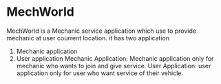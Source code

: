 # MechWorld
MechWorld is a Mechanic service application which use to provide mechanic at user courrent location.
it has two application 
1. Mechanic application
2. User application
Mechanic Application:
Mechanic application only for mechanic who wants to join and give service.
User Application:
user application only for user who want service of their vehicle.
